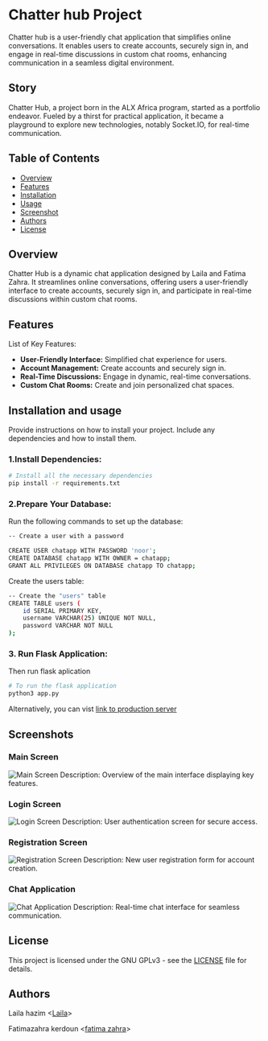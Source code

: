 # Chatter hub Project

Chatter hub is a user-friendly chat application that simplifies online conversations. It enables users to create accounts, securely sign in, and engage in real-time discussions in custom chat rooms, enhancing communication in a seamless digital environment.

## Story

Chatter Hub, a project born in the ALX Africa program, started as a portfolio endeavor. Fueled by a thirst for practical application, it became a playground to explore new technologies, notably Socket.IO, for real-time communication.

## Table of Contents
- [Overview](#overview)
- [Features](#features)
- [Installation](#installation)
- [Usage](#usage)
- [Screenshot](#screenshot)
- [Authors](#Authors)
- [License](#license)

## Overview

Chatter Hub is a dynamic chat application designed by Laila and Fatima Zahra. It streamlines online conversations, offering users a user-friendly interface to create accounts, securely sign in, and participate in real-time discussions within custom chat rooms.


## Features

List of Key Features:
- **User-Friendly Interface:** Simplified chat experience for users.
- **Account Management:** Create accounts and securely sign in.
- **Real-Time Discussions:** Engage in dynamic, real-time conversations.
- **Custom Chat Rooms:** Create and join personalized chat spaces.

## Installation and usage 

Provide instructions on how to install your project. Include any dependencies and how to install them.

### 1.Install Dependencies:
```bash
# Install all the necessary dependencies
pip install -r requirements.txt

```
### 2.Prepare Your Database:
Run the following commands to set up the database:

```bash
-- Create a user with a password

CREATE USER chatapp WITH PASSWORD 'noor';
CREATE DATABASE chatapp WITH OWNER = chatapp;
GRANT ALL PRIVILEGES ON DATABASE chatapp TO chatapp;

```
 Create the users table:
```bash
-- Create the "users" table
CREATE TABLE users (
    id SERIAL PRIMARY KEY,
    username VARCHAR(25) UNIQUE NOT NULL,
    password VARCHAR NOT NULL
);
```
### 3. Run Flask Application:
Then run flask aplication 
```bash
# To run the flask application 
python3 app.py

```

Alternatively, you can vist [link to production server ](http://3.50.50.50.5)

## Screenshots

### Main Screen
![Main Screen](screenshots/main.PNG)
Description: Overview of the main interface displaying key features.

### Login Screen
![Login Screen](screenshots/login.PNG)
Description: User authentication screen for secure access.

### Registration Screen
![Registration Screen](screenshots/registration.PNG)
Description: New user registration form for account creation.

### Chat Application
![Chat Application](screenshots/chat_app.PNG)
Description: Real-time chat interface for seamless communication.

## License

This project is licensed under the GNU GPLv3 - see the [LICENSE](https://choosealicense.com/licenses/gpl-3.0/) file for details.

## Authors
Laila hazim <[Laila](https://github.com/laila22haz)>

Fatimazahra kerdoun <[fatima zahra](https://github.com/Fatimazahraker)>